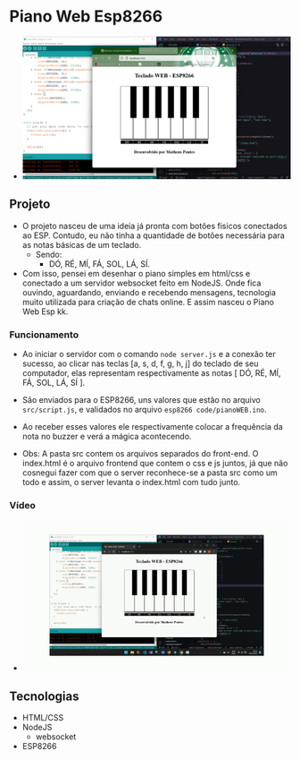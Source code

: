 # Piano Web Esp8266

- [![Vídeo](/pianoWEB.png)](/)

## Projeto
- O projeto nasceu de uma ideia já pronta com botões fisicos conectados ao ESP. Contudo, eu não tinha a quantidade de botões necessária para as notas básicas de um teclado.
    - Sendo:
        - DÓ, RÉ, MÍ, FÁ, SOL, LÁ, SÍ.
- Com isso, pensei em desenhar o piano simples em html/css e conectado a um servidor websocket feito em NodeJS. Onde fica ouvindo, aguardando, enviando e recebendo mensagens, tecnologia muito utilizada para criação de chats online. E assim nasceu o Piano Web Esp kk.

 ### Funcionamento

 - Ao iniciar o servidor com o comando
    `node server.js`
    e a conexão ter sucesso, ao clicar nas teclas [a, s, d, f, g, h, j] do teclado de seu computador, elas representam respectivamente as notas [ DÓ, RÉ, MÍ, FÁ, SOL, LÁ, SÍ ]. 
 - São enviados para o ESP8266, uns valores que estão no arquivo `src/script.js`, e validados no arquivo `esp8266 code/pianoWEB.ino`.
 - Ao receber esses valores ele respectivamente colocar a frequência da nota no buzzer e verá a mágica acontecendo.

 - Obs: A pasta src contem os arquivos separados do front-end. O index.html é o arquivo frontend que contem o css e js juntos, já que não cosnegui fazer com que o server reconhece-se a pasta src como um todo e assim, o server levanta o index.html com tudo junto.

 ### Vídeo
 - ![projeto](/pianoWEBESP.gif)

## Tecnologias
- HTML/CSS
- NodeJS
    - websocket
- ESP8266
